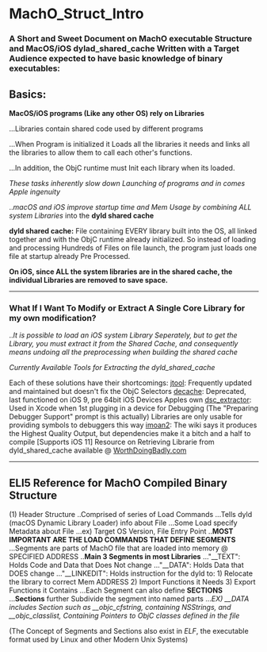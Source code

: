 # MachO_Struct_Intro #
### A Short and Sweet Document on MachO executable Structure and MacOS/iOS dylad_shared_cache Written with a Target Audience expected to have basic knowledge of binary executables:

## Basics:

**MacOS/iOS programs (Like any other OS) rely on Libraries**

...Libraries contain shared code used by different programs

...When Program is initialized it Loads all the libraries it needs and links all the libraries to allow them to call each other's functions.

...In addition, the ObjC runtime must Init each library when its loaded.

*These tasks inherently slow down Launching of programs and in comes Apple ingenuity*

..*macOS and iOS improve startup time and Mem Usage by combining ALL system Libraries*
into the **dyld shared cache**

**dyld shared cache:** 
File containing EVERY library built into the OS, all linked together and with the ObjC runtime already initialized. So instead of loading and processing Hundreds of Files on file launch, the program just loads one file at startup already Pre Processed.

**On iOS, since ALL the system libraries are in the shared cache, the individual Libraries
are removed to save space.**

---
### What If I Want To Modify or Extract A Single Core Library for my own modification?
..*It is possible to load an iOS system Library Seperately, but to get the Library, you must
extract it from the Shared Cache, and consequently means undoing all the preprocessing when 
building the shared cache*

*Currently Available Tools for Extracting the dyld_shared_cache*

Each of these solutions have their shortcomings:
[jtool](http://www.newosxbook.com/tools/jtool.html): Frequently updated and maintained but doesn't fix the ObjC Selectors
[decache](https://github.com/phoenix3200/decache): Deprecated, last functioned on iOS 9, pre 64bit iOS Devices
Apples own [dsc_extractor](https://opensource.apple.com/source/dyld/dyld-519.2.2/launch-cache/dsc_extractor.cpp.auto.html): Used in Xcode when 1st plugging in a device for Debugging
(The "Preparing Debugger Support" prompt is this actually) Libraries are only 
usable for providing symbols to debuggers this way
[imoan2](https://github.com/comex/imaon2): The wiki says it produces the Highest Quality Output, but dependencies
make it a bitch and a half to compile [Supports iOS 11]
Resource on Retrieving Librarie from dyld_shared_cache available @ [WorthDoingBadly.com](https://worthdoingbadly.com/dscextract/)

---
## ELI5 Reference for MachO Compiled Binary Structure
(1) Header Structure
..Comprised of series of Load Commands
...Tells dyld (macOS Dynamic Library Loader) info about File
...Some Load specify Metadata about File
...ex) Target OS Version, File Entry Point
..**MOST IMPORTANT ARE THE LOAD COMMANDS THAT DEFINE SEGMENTS**
...Segments are parts of MachO file that are loaded into memory @ SPECIFIED ADDRESS
..**Main 3 Segments in most Libraries**
..."__TEXT": Holds Code and Data that Does Not change 
..."__DATA": Holds Data that DOES change 
..."__LINKEDIT": Holds instruction for the dyld to:
      1) Relocate the library to correct Mem ADDRESS
      2) Import Functions it Needs
      3) Export Functions it Contains
...Each Segment can also define **SECTIONS**
...**Sections** further Subdivide the segment into named parts
...*EX) __DATA includes Section such as __objc_cfstring, containing NSStrings, and __objc_classlist, Containing Pointers to ObjC classes defined in the file*

(The Concept of Segments and Sections also exist in *ELF*, the executable format used by Linux and other Modern Unix Systems)
